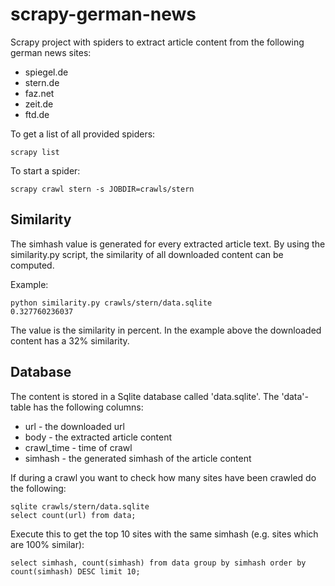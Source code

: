 scrapy-german-news
==================

Scrapy project with spiders to extract article content from the following
german news sites:

* spiegel.de
* stern.de
* faz.net
* zeit.de
* ftd.de

To get a list of all provided spiders:

    scrapy list

To start a spider:

    scrapy crawl stern -s JOBDIR=crawls/stern

## Similarity

The simhash value is generated for every extracted article text.
By using the similarity.py script, the similarity of all downloaded content
can be computed.

Example:

    python similarity.py crawls/stern/data.sqlite
    0.327760236037

The value is the similarity in percent. In the example above the downloaded 
content has a 32% similarity.

## Database

The content is stored in a Sqlite database called 'data.sqlite'. 
The 'data'-table has the following columns:

* url - the downloaded url
* body - the extracted article content
* crawl_time - time of crawl
* simhash - the generated simhash of the article content

If during a crawl you want to check how many sites have been crawled do the following:

    sqlite crawls/stern/data.sqlite
    select count(url) from data;

Execute this to get the top 10 sites with the same simhash (e.g. sites which are 100% similar):

    select simhash, count(simhash) from data group by simhash order by count(simhash) DESC limit 10;

